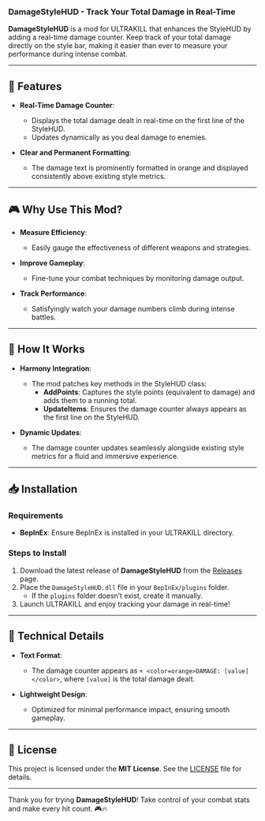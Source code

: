 ### **DamageStyleHUD - Track Your Total Damage in Real-Time**

**DamageStyleHUD** is a mod for ULTRAKILL that enhances the StyleHUD by adding a real-time damage counter. Keep track of your total damage directly on the style bar, making it easier than ever to measure your performance during intense combat.

---

## 🌟 Features

- **Real-Time Damage Counter**:
  - Displays the total damage dealt in real-time on the first line of the StyleHUD.
  - Updates dynamically as you deal damage to enemies.

- **Clear and Permanent Formatting**:
  - The damage text is prominently formatted in orange and displayed consistently above existing style metrics.

---

## 🎮 Why Use This Mod?

- **Measure Efficiency**:
  - Easily gauge the effectiveness of different weapons and strategies.

- **Improve Gameplay**:
  - Fine-tune your combat techniques by monitoring damage output.

- **Track Performance**:
  - Satisfyingly watch your damage numbers climb during intense battles.

---

## 🚀 How It Works

- **Harmony Integration**:
  - The mod patches key methods in the StyleHUD class:
    - **AddPoints**: Captures the style points (equivalent to damage) and adds them to a running total.
    - **UpdateItems**: Ensures the damage counter always appears as the first line on the StyleHUD.

- **Dynamic Updates**:
  - The damage counter updates seamlessly alongside existing style metrics for a fluid and immersive experience.

---

## 📥 Installation

### Requirements
- **BepInEx**: Ensure BepInEx is installed in your ULTRAKILL directory.

### Steps to Install
1. Download the latest release of **DamageStyleHUD** from the [Releases](https://github.com/MrRaposinha/DamageStyleHUD/releases) page.
2. Place the `DamageStyleHUD.dll` file in your `BepInEx/plugins` folder.
   - If the `plugins` folder doesn’t exist, create it manually.
3. Launch ULTRAKILL and enjoy tracking your damage in real-time!

---

## 🔧 Technical Details

- **Text Format**:
  - The damage counter appears as `+ <color=orange>DAMAGE: [value]</color>`, where `[value]` is the total damage dealt.

- **Lightweight Design**:
  - Optimized for minimal performance impact, ensuring smooth gameplay.

---

## 📜 License

This project is licensed under the **MIT License**. See the [LICENSE](LICENSE) file for details.

---

Thank you for trying **DamageStyleHUD**! Take control of your combat stats and make every hit count. 🎮🔥

